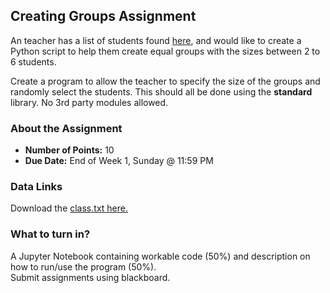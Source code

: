 ## Creating Groups Assignment

An teacher has a list of students found [here](https://raw.githubusercontent.com/achapkowski/AS.430.618/gh-pages/lessons/data/assignment_01/class.txt), and would like to create a Python script to help them create equal groups with the sizes between 2 to 6 students.  

Create a program to allow the teacher to specify the size of the groups and randomly select the students.  This should all be done using the **standard** library.  No 3rd party modules allowed.

### About the Assignment

+ **Number of Points:** 10
+ **Due Date:** End of Week 1, Sunday @ 11:59 PM

### Data Links

Download the [class.txt here.](https://raw.githubusercontent.com/achapkowski/AS.430.618/gh-pages/lessons/data/assignment_01/class.txt)

### What to turn in?

A Jupyter Notebook containing workable code (50%) and description on how to run/use the program (50%).  
Submit assignments using blackboard.